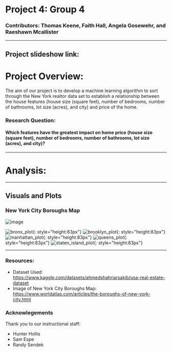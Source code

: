 # Project 4: Group 4
### Contributors: Thomas Keene, Faith Hall, Angela Gosewehr, and Raeshawn Mcallister
---
Project slideshow link: 
---
# Project Overview: 
The aim of our project is to develop a machine learning algorithm to sort through the New York realtor data set to establish a relationship between the house features (house size (square feet), number of bedrooms, number of bathrooms, lot size (acres), and city) and price of the home.

### Research Question: 
#### Which features have the greatest impact on home price (house size (square feet), number of bedrooms, number of bathrooms, lot size (acres), and city)?
---
# Analysis: 

---
## Visuals and Plots
### New York City Boroughs Map
![image](https://github.com/Faith-Hall/project-4-group-4/assets/135525815/9349b6da-1c03-4ff1-88f7-56b156c6491f)

![bronx_plot](https://github.com/Faith-Hall/project-4-group-4/assets/135525815/f2d36d88-39f3-41f6-a87a-9249c0b04f11){: style="height:83px"}
![brooklyn_plot](https://github.com/Faith-Hall/project-4-group-4/assets/135525815/0a3051dc-b9af-42e4-9e80-ac9d5cb1324a){: style="height:83px"}
![manhattan_plot](https://github.com/Faith-Hall/project-4-group-4/assets/135525815/1fca2329-b2ed-4ecd-bbe2-f32e8f436d84){: style="height:83px"}
![queens_plot](https://github.com/Faith-Hall/project-4-group-4/assets/135525815/50e5262b-08ac-4f50-b948-52ae3daa62fd){: style="height:83px"}
![staten_island_plot](https://github.com/Faith-Hall/project-4-group-4/assets/135525815/ae428db5-598d-4d9b-a4b2-e221cccad88a){: style="height:83px"}

---
### Resources: 
- Dataset Used: https://www.kaggle.com/datasets/ahmedshahriarsakib/usa-real-estate-dataset
- Image of New York City Boroughs Map: https://www.worldatlas.com/articles/the-boroughs-of-new-york-city.html

### Acknowlegements
Thank you to our instructional staff: 
- Hunter Hollis
- Sam Espe
- Randy Sendek
